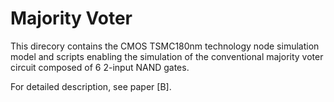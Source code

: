 # Majority Voter

This direcory contains the CMOS TSMC180nm technology node simulation model and scripts enabling the simulation of the conventional majority voter circuit composed of 6 2-input NAND gates.

For detailed description, see paper [B].
